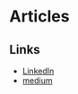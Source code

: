 # Articles

## Links 

- [LinkedIn](https://linkedin.com/in/nathan-brophy-905a16171)
- [medium](https://medium.com/@nathanpbrophy)